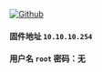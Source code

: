 [![Github](https://img.shields.io/badge/Release文件可在国内加速站下载-FC7C0D?logo=github&logoColor=fff&labelColor=000&style=for-the-badge)](https://ghproxy.net/) 
#### 固件地址 `10.10.10.254`
#### 用户名 `root` 密码：无
